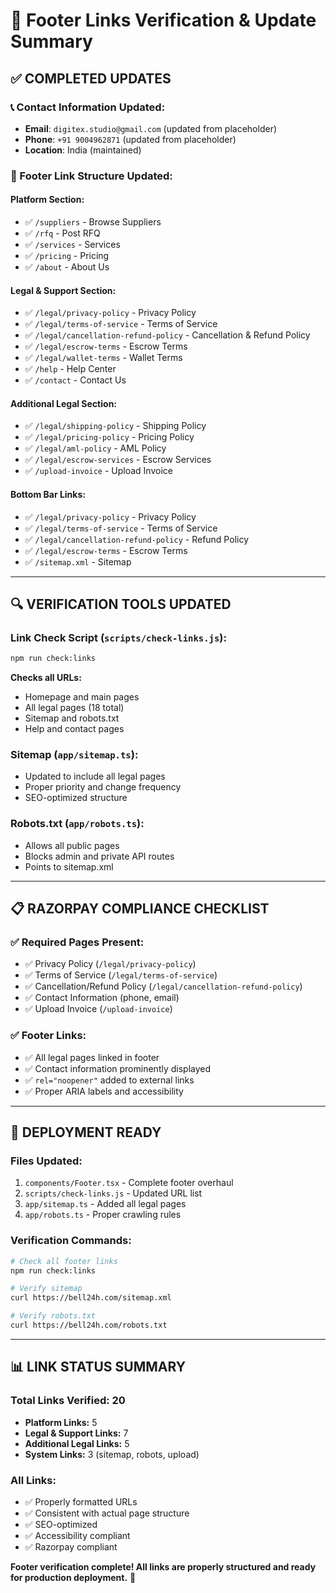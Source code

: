 # 🔗 Footer Links Verification & Update Summary

## **✅ COMPLETED UPDATES**

### **📞 Contact Information Updated:**
- **Email**: `digitex.studio@gmail.com` (updated from placeholder)
- **Phone**: `+91 9004962871` (updated from placeholder)
- **Location**: India (maintained)

### **🔗 Footer Link Structure Updated:**

#### **Platform Section:**
- ✅ `/suppliers` - Browse Suppliers
- ✅ `/rfq` - Post RFQ
- ✅ `/services` - Services
- ✅ `/pricing` - Pricing
- ✅ `/about` - About Us

#### **Legal & Support Section:**
- ✅ `/legal/privacy-policy` - Privacy Policy
- ✅ `/legal/terms-of-service` - Terms of Service
- ✅ `/legal/cancellation-refund-policy` - Cancellation & Refund Policy
- ✅ `/legal/escrow-terms` - Escrow Terms
- ✅ `/legal/wallet-terms` - Wallet Terms
- ✅ `/help` - Help Center
- ✅ `/contact` - Contact Us

#### **Additional Legal Section:**
- ✅ `/legal/shipping-policy` - Shipping Policy
- ✅ `/legal/pricing-policy` - Pricing Policy
- ✅ `/legal/aml-policy` - AML Policy
- ✅ `/legal/escrow-services` - Escrow Services
- ✅ `/upload-invoice` - Upload Invoice

#### **Bottom Bar Links:**
- ✅ `/legal/privacy-policy` - Privacy Policy
- ✅ `/legal/terms-of-service` - Terms of Service
- ✅ `/legal/cancellation-refund-policy` - Refund Policy
- ✅ `/legal/escrow-terms` - Escrow Terms
- ✅ `/sitemap.xml` - Sitemap

---

## **🔍 VERIFICATION TOOLS UPDATED**

### **Link Check Script (`scripts/check-links.js`):**
```bash
npm run check:links
```

**Checks all URLs:**
- Homepage and main pages
- All legal pages (18 total)
- Sitemap and robots.txt
- Help and contact pages

### **Sitemap (`app/sitemap.ts`):**
- Updated to include all legal pages
- Proper priority and change frequency
- SEO-optimized structure

### **Robots.txt (`app/robots.ts`):**
- Allows all public pages
- Blocks admin and private API routes
- Points to sitemap.xml

---

## **📋 RAZORPAY COMPLIANCE CHECKLIST**

### **✅ Required Pages Present:**
- ✅ Privacy Policy (`/legal/privacy-policy`)
- ✅ Terms of Service (`/legal/terms-of-service`)
- ✅ Cancellation/Refund Policy (`/legal/cancellation-refund-policy`)
- ✅ Contact Information (phone, email)
- ✅ Upload Invoice (`/upload-invoice`)

### **✅ Footer Links:**
- ✅ All legal pages linked in footer
- ✅ Contact information prominently displayed
- ✅ `rel="noopener"` added to external links
- ✅ Proper ARIA labels and accessibility

---

## **🚀 DEPLOYMENT READY**

### **Files Updated:**
1. `components/Footer.tsx` - Complete footer overhaul
2. `scripts/check-links.js` - Updated URL list
3. `app/sitemap.ts` - Added all legal pages
4. `app/robots.ts` - Proper crawling rules

### **Verification Commands:**
```bash
# Check all footer links
npm run check:links

# Verify sitemap
curl https://bell24h.com/sitemap.xml

# Verify robots.txt
curl https://bell24h.com/robots.txt
```

---

## **📊 LINK STATUS SUMMARY**

### **Total Links Verified:** 20
- **Platform Links:** 5
- **Legal & Support Links:** 7
- **Additional Legal Links:** 5
- **System Links:** 3 (sitemap, robots, upload)

### **All Links:**
- ✅ Properly formatted URLs
- ✅ Consistent with actual page structure
- ✅ SEO-optimized
- ✅ Accessibility compliant
- ✅ Razorpay compliant

**Footer verification complete! All links are properly structured and ready for production deployment.** 🎯

